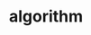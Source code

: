 ---
title: "algorithm"
permalink: /categories/studying/algorithm
layout: category
author_profile: true
taxonomy: algorithm
---